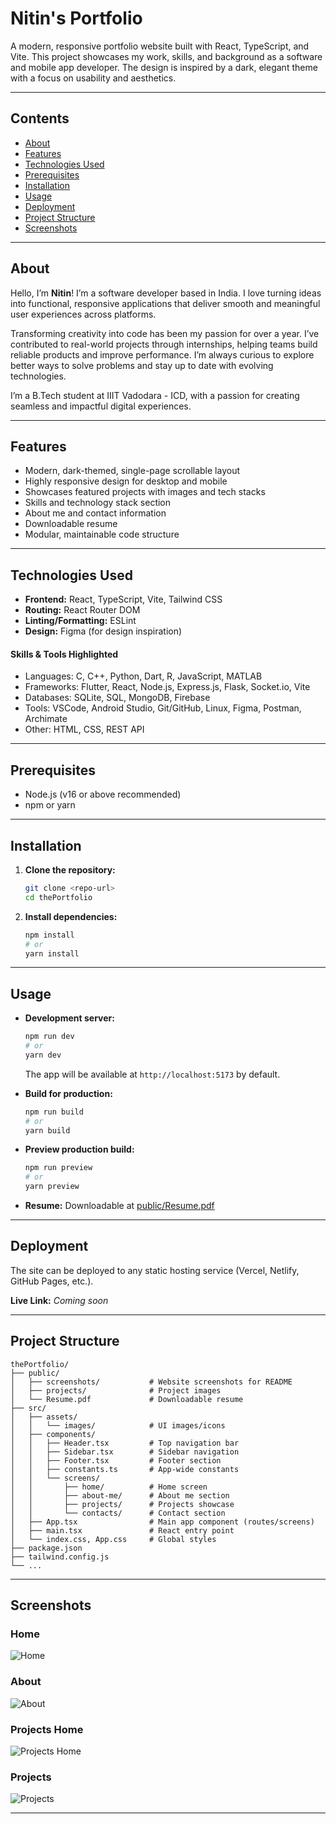 # Nitin's Portfolio

A modern, responsive portfolio website built with React, TypeScript, and Vite. This project showcases my work, skills, and background as a software and mobile app developer. The design is inspired by a dark, elegant theme with a focus on usability and aesthetics.

---

## Contents

- [About](#about)
- [Features](#features)
- [Technologies Used](#technologies-used)
- [Prerequisites](#prerequisites)
- [Installation](#installation)
- [Usage](#usage)
- [Deployment](#deployment)
- [Project Structure](#project-structure)
- [Screenshots](#screenshots)

---

## About

Hello, I’m **Nitin**! I’m a software developer based in India. I love turning ideas into functional, responsive applications that deliver smooth and meaningful user experiences across platforms.

Transforming creativity into code has been my passion for over a year. I’ve contributed to real-world projects through internships, helping teams build reliable products and improve performance. I’m always curious to explore better ways to solve problems and stay up to date with evolving technologies.

I’m a B.Tech student at IIIT Vadodara - ICD, with a passion for creating seamless and impactful digital experiences.

---

## Features

- Modern, dark-themed, single-page scrollable layout
- Highly responsive design for desktop and mobile
- Showcases featured projects with images and tech stacks
- Skills and technology stack section
- About me and contact information
- Downloadable resume
- Modular, maintainable code structure

---

## Technologies Used

- **Frontend:** React, TypeScript, Vite, Tailwind CSS
- **Routing:** React Router DOM
- **Linting/Formatting:** ESLint
- **Design:** Figma (for design inspiration)

#### Skills & Tools Highlighted

- Languages: C, C++, Python, Dart, R, JavaScript, MATLAB
- Frameworks: Flutter, React, Node.js, Express.js, Flask, Socket.io, Vite
- Databases: SQLite, SQL, MongoDB, Firebase
- Tools: VSCode, Android Studio, Git/GitHub, Linux, Figma, Postman, Archimate
- Other: HTML, CSS, REST API

---

## Prerequisites

- Node.js (v16 or above recommended)
- npm or yarn

---

## Installation

1. **Clone the repository:**
   ```bash
   git clone <repo-url>
   cd thePortfolio
   ```
2. **Install dependencies:**
   ```bash
   npm install
   # or
   yarn install
   ```

---

## Usage

- **Development server:**

  ```bash
  npm run dev
  # or
  yarn dev
  ```

  The app will be available at `http://localhost:5173` by default.

- **Build for production:**

  ```bash
  npm run build
  # or
  yarn build
  ```

- **Preview production build:**

  ```bash
  npm run preview
  # or
  yarn preview
  ```

- **Resume:** Downloadable at [public/Resume.pdf](public/Resume.pdf)

---

## Deployment

The site can be deployed to any static hosting service (Vercel, Netlify, GitHub Pages, etc.).

**Live Link:** _Coming soon_

---

## Project Structure

```
thePortfolio/
├── public/
│   ├── screenshots/           # Website screenshots for README
│   ├── projects/              # Project images
│   └── Resume.pdf             # Downloadable resume
├── src/
│   ├── assets/
│   │   └── images/            # UI images/icons
│   ├── components/
│   │   ├── Header.tsx         # Top navigation bar
│   │   ├── Sidebar.tsx        # Sidebar navigation
│   │   ├── Footer.tsx         # Footer section
│   │   ├── constants.ts       # App-wide constants
│   │   └── screens/
│   │       ├── home/          # Home screen
│   │       ├── about-me/      # About me section
│   │       ├── projects/      # Projects showcase
│   │       └── contacts/      # Contact section
│   ├── App.tsx                # Main app component (routes/screens)
│   ├── main.tsx               # React entry point
│   └── index.css, App.css     # Global styles
├── package.json
├── tailwind.config.js
└── ...
```

---

## Screenshots

### Home

![Home](public/screenshots/home.png)

### About

![About](public/screenshots/about.png)

### Projects Home

![Projects Home](public/screenshots/projects-home.png)

### Projects

![Projects](public/screenshots/projects.png)

---
